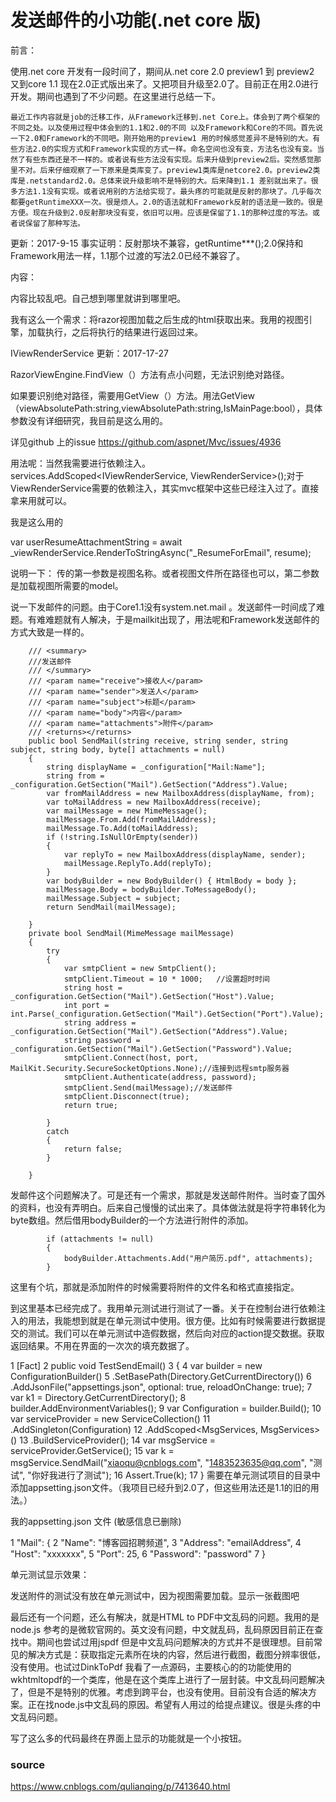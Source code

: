 # 发送邮件的小功能(.net core 版)
 前言：

   使用.net core 开发有一段时间了，期间从.net core 2.0 preview1 到 preview2 又到core 1.1 现在2.0正式版出来了。又把项目升级至2.0了。目前正在用2.0进行开发。期间也遇到了不少问题。在这里进行总结一下。

    最近工作内容就是job的迁移工作，从Framework迁移到.net Core上。体会到了两个框架的不同之处。以及使用过程中体会到的1.1和2.0的不同 以及Framework和Core的不同。首先说一下2.0和Framework的不同吧。刚开始用的preview1 用的时候感觉差异不是特别的大。有些方法2.0的实现方式和Framework实现的方式一样。命名空间也没有变，方法名也没有变。当然了有些东西还是不一样的。或者说有些方法没有实现。后来升级到preview2后。突然感觉那里不对。后来仔细观察了一下原来是类库变了。preview1类库是netcore2.0。preview2类库是.netstandard2.0。总体来说升级影响不是特别的大。后来降到1.1 差别就出来了。很多方法1.1没有实现。或者说用别的方法给实现了。最头疼的可能就是反射的那块了。几乎每次都要getRuntimeXXX一次。很是烦人。2.0的语法就和Framework反射的语法是一致的。很是方便。现在升级到2.0反射那块没有变，依旧可以用。应该是保留了1.1的那种过度的写法。或者说保留了那种写法。

更新：2017-9-15 事实证明：反射那块不兼容，getRuntime***();2.0保持和Framework用法一样，1.1那个过渡的写法2.0已经不兼容了。

内容：

  内容比较乱吧。自己想到哪里就讲到哪里吧。

  我有这么一个需求：将razor视图加载之后生成的html获取出来。我用的视图引擎，加载执行，之后将执行的结果进行返回过来。

IViewRenderService
更新：2017-17-27

RazorViewEngine.FindView（）方法有点小问题，无法识别绝对路径。

如果要识别绝对路径，需要用GetView（）方法。用法GetView（viewAbsolutePath:string,viewAbsolutePath:string,IsMainPage:bool），具体参数没有详细研究，我目前是这么用的。

详见github 上的issue https://github.com/aspnet/Mvc/issues/4936 

用法呢：当然我需要进行依赖注入。services.AddScoped<IViewRenderService, ViewRenderService>();对于ViewRenderService需要的依赖注入，其实mvc框架中这些已经注入过了。直接拿来用就可以。

我是这么用的 

 var userResumeAttachmentString = await _viewRenderService.RenderToStringAsync("_ResumeForEmail", resume);
 

说明一下： 传的第一参数是视图名称。或者视图文件所在路径也可以，第二参数是加载视图所需要的model。

 说一下发邮件的问题。由于Core1.1没有system.net.mail 。发送邮件一时间成了难题。有难难题就有人解决，于是mailkit出现了，用法呢和Framework发送邮件的方式大致是一样的。

        /// <summary>
        ///发送邮件
        /// </summary>
        /// <param name="receive">接收人</param>
        /// <param name="sender">发送人</param>
        /// <param name="subject">标题</param>
        /// <param name="body">内容</param>
        /// <param name="attachments">附件</param>
        /// <returns></returns>
        public bool SendMail(string receive, string sender, string subject, string body, byte[] attachments = null)
        {
            string displayName = _configuration["Mail:Name"];
            string from = _configuration.GetSection("Mail").GetSection("Address").Value;
            var fromMailAddress = new MailboxAddress(displayName, from);
            var toMailAddress = new MailboxAddress(receive);
            var mailMessage = new MimeMessage();
            mailMessage.From.Add(fromMailAddress);
            mailMessage.To.Add(toMailAddress);
            if (!string.IsNullOrEmpty(sender))
            {
                var replyTo = new MailboxAddress(displayName, sender);
                mailMessage.ReplyTo.Add(replyTo);
            }
            var bodyBuilder = new BodyBuilder() { HtmlBody = body };
            mailMessage.Body = bodyBuilder.ToMessageBody();
            mailMessage.Subject = subject;
            return SendMail(mailMessage);

        }
        private bool SendMail(MimeMessage mailMessage)
        {
            try
            {
                var smtpClient = new SmtpClient();
                smtpClient.Timeout = 10 * 1000;   //设置超时时间
                string host = _configuration.GetSection("Mail").GetSection("Host").Value;
                int port = int.Parse(_configuration.GetSection("Mail").GetSection("Port").Value);
                string address = _configuration.GetSection("Mail").GetSection("Address").Value;
                string password = _configuration.GetSection("Mail").GetSection("Password").Value;
                smtpClient.Connect(host, port, MailKit.Security.SecureSocketOptions.None);//连接到远程smtp服务器
                smtpClient.Authenticate(address, password);
                smtpClient.Send(mailMessage);//发送邮件
                smtpClient.Disconnect(true);
                return true;

            }
            catch 
            {
                return false;
            }

        }
 

 发邮件这个问题解决了。可是还有一个需求，那就是发送邮件附件。当时查了国外的资料，也没有弄明白。后来自己慢慢的试出来了。具体做法就是将字符串转化为byte数组。然后借用bodyBuilder的一个方法进行附件的添加。

            if (attachments != null)
            {
                bodyBuilder.Attachments.Add("用户简历.pdf", attachments);
            }
 

这里有个坑，那就是添加附件的时候需要将附件的文件名和格式直接指定。

到这里基本已经完成了。我用单元测试进行测试了一番。关于在控制台进行依赖注入的用法，我能想到就是在单元测试中使用。很方便。比如有时候需要进行数据提交的测试。我们可以在单元测试中造假数据，然后向对应的action提交数据。获取返回结果。不用在界面的一次次的填充数据了。

 1         [Fact]
 2         public void TestSendEmail()
 3         {
 4             var builder = new ConfigurationBuilder()
 5                .SetBasePath(Directory.GetCurrentDirectory())
 6                .AddJsonFile("appsettings.json", optional: true, reloadOnChange: true);
 7             var k1 = Directory.GetCurrentDirectory();
 8             builder.AddEnvironmentVariables();
 9             var Configuration = builder.Build();
10             var serviceProvider = new ServiceCollection()
11                      .AddSingleton<IConfigurationRoot>(Configuration)
12                      .AddScoped<MsgServices, MsgServices>()
13                      .BuildServiceProvider();
14             var msgService = serviceProvider.GetService<MsgServices>();
15             var k = msgService.SendMail("xiaoqu@cnblogs.com", "1483523635@qq.com", "测试", "你好我进行了测试");
16             Assert.True(k);
17         }
需要在单元测试项目的目录中添加appsetting.json文件。（我项目已经升到2.0了，但这些用法还是1.1的旧的用法。）

我的appsetting.json 文件 (敏感信息已删除)

1   "Mail": {
2     "Name": "博客园招聘频道",
3     "Address": "emailAddress",
4     "Host": "xxxxxxx",
5     "Port": 25,
6     "Password": "password"
7   }
 

单元测试显示效果：



发送附件的测试没有放在单元测试中，因为视图需要加载。显示一张截图吧



最后还有一个问题，还么有解决，就是HTML to PDF中文乱码的问题。我用的是node.js 参考的是微软官网的。英文没有问题，中文就乱码，乱码原因目前正在查找中。期间也尝试过用jspdf 但是中文乱码问题解决的方式并不是很理想。目前常见的解决方式是：获取指定元素所在块的内容，然后进行截图，截图分辨率很低，没有使用。也试过DinkToPdf 我看了一点源码，主要核心的的功能使用的wkhtmltopdf的一个类库，他是在这个类库上进行了一层封装。中文乱码问题解决了，但是不是特别的优雅。考虑到跨平台，也没有使用。目前没有合适的解决方案。正在找node.js中文乱码的原因。希望有人用过的给提点建议。很是头疼的中文乱码问题。

 写了这么多的代码最终在界面上显示的功能就是一个小按钮。


### source
https://www.cnblogs.com/qulianqing/p/7413640.html